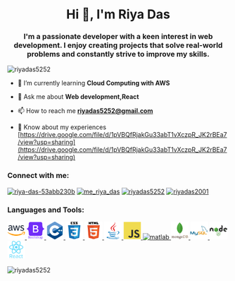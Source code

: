 <h1 align="center">Hi 👋, I'm Riya Das</h1>
<h3 align="center">I'm a passionate developer with a keen interest in web development. I enjoy creating projects that solve real-world problems and constantly strive to improve my skills.</h3>

<p align="left"> <img src="https://komarev.com/ghpvc/?username=riyadas5252&label=Profile%20views&color=0e75b6&style=flat" alt="riyadas5252" /> </p>

- 🌱 I’m currently learning **Cloud Computing with AWS**

- 💬 Ask me about **Web development,React**

- 📫 How to reach me **riyadas5252@gmail.com**

- 📄 Know about my experiences [https://drive.google.com/file/d/1pVBQfRjakGu33abT1vXczpR_JK2rBEa7/view?usp=sharing](https://drive.google.com/file/d/1pVBQfRjakGu33abT1vXczpR_JK2rBEa7/view?usp=sharing)

<h3 align="left">Connect with me:</h3>
<p align="left">
<a href="https://linkedin.com/in/riya-das-53abb230b" target="blank"><img align="center" src="https://raw.githubusercontent.com/rahuldkjain/github-profile-readme-generator/master/src/images/icons/Social/linked-in-alt.svg" alt="riya-das-53abb230b" height="30" width="40" /></a>
<a href="https://instagram.com/me_riya_das" target="blank"><img align="center" src="https://raw.githubusercontent.com/rahuldkjain/github-profile-readme-generator/master/src/images/icons/Social/instagram.svg" alt="me_riya_das" height="30" width="40" /></a>
<a href="https://www.codechef.com/users/riyadas5252" target="blank"><img align="center" src="https://cdn.jsdelivr.net/npm/simple-icons@3.1.0/icons/codechef.svg" alt="riyadas5252" height="30" width="40" /></a>
<a href="https://www.leetcode.com/riyadas2001" target="blank"><img align="center" src="https://raw.githubusercontent.com/rahuldkjain/github-profile-readme-generator/master/src/images/icons/Social/leet-code.svg" alt="riyadas2001" height="30" width="40" /></a>
</p>

<h3 align="left">Languages and Tools:</h3>
<p align="left"> <a href="https://aws.amazon.com" target="_blank" rel="noreferrer"> <img src="https://raw.githubusercontent.com/devicons/devicon/master/icons/amazonwebservices/amazonwebservices-original-wordmark.svg" alt="aws" width="40" height="40"/> </a> <a href="https://getbootstrap.com" target="_blank" rel="noreferrer"> <img src="https://raw.githubusercontent.com/devicons/devicon/master/icons/bootstrap/bootstrap-plain-wordmark.svg" alt="bootstrap" width="40" height="40"/> </a> <a href="https://www.w3schools.com/cpp/" target="_blank" rel="noreferrer"> <img src="https://raw.githubusercontent.com/devicons/devicon/master/icons/cplusplus/cplusplus-original.svg" alt="cplusplus" width="40" height="40"/> </a> <a href="https://www.w3schools.com/css/" target="_blank" rel="noreferrer"> <img src="https://raw.githubusercontent.com/devicons/devicon/master/icons/css3/css3-original-wordmark.svg" alt="css3" width="40" height="40"/> </a> <a href="https://www.w3.org/html/" target="_blank" rel="noreferrer"> <img src="https://raw.githubusercontent.com/devicons/devicon/master/icons/html5/html5-original-wordmark.svg" alt="html5" width="40" height="40"/> </a> <a href="https://www.java.com" target="_blank" rel="noreferrer"> <img src="https://raw.githubusercontent.com/devicons/devicon/master/icons/java/java-original.svg" alt="java" width="40" height="40"/> </a> <a href="https://developer.mozilla.org/en-US/docs/Web/JavaScript" target="_blank" rel="noreferrer"> <img src="https://raw.githubusercontent.com/devicons/devicon/master/icons/javascript/javascript-original.svg" alt="javascript" width="40" height="40"/> </a> <a href="https://www.mathworks.com/" target="_blank" rel="noreferrer"> <img src="https://upload.wikimedia.org/wikipedia/commons/2/21/Matlab_Logo.png" alt="matlab" width="40" height="40"/> </a> <a href="https://www.mongodb.com/" target="_blank" rel="noreferrer"> <img src="https://raw.githubusercontent.com/devicons/devicon/master/icons/mongodb/mongodb-original-wordmark.svg" alt="mongodb" width="40" height="40"/> </a> <a href="https://www.mysql.com/" target="_blank" rel="noreferrer"> <img src="https://raw.githubusercontent.com/devicons/devicon/master/icons/mysql/mysql-original-wordmark.svg" alt="mysql" width="40" height="40"/> </a> <a href="https://nodejs.org" target="_blank" rel="noreferrer"> <img src="https://raw.githubusercontent.com/devicons/devicon/master/icons/nodejs/nodejs-original-wordmark.svg" alt="nodejs" width="40" height="40"/> </a> <a href="https://reactjs.org/" target="_blank" rel="noreferrer"> <img src="https://raw.githubusercontent.com/devicons/devicon/master/icons/react/react-original-wordmark.svg" alt="react" width="40" height="40"/> </a> </p>

<p><img align="center" src="https://github-readme-streak-stats.herokuapp.com/?user=riyadas5252&" alt="riyadas5252" /></p>
